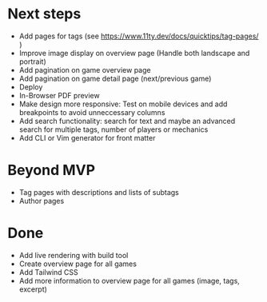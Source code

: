 # Next steps
- Add pages for tags (see https://www.11ty.dev/docs/quicktips/tag-pages/ )
- Improve image display on overview page (Handle both landscape and portrait)
- Add pagination on game overview page 
- Add pagination on game detail page (next/previous game)
- Deploy
- In-Browser PDF preview
- Make design more responsive: Test on mobile devices and add breakpoints
  to avoid unneccessary columns
- Add search functionality: search for text and maybe an advanced search
  for multiple tags, number of players or mechanics
- Add CLI or Vim generator for front matter

# Beyond MVP
- Tag pages with descriptions and lists of subtags
- Author pages
  
# Done

- Add live rendering with build tool
- Create overview page for all games
- Add Tailwind CSS
- Add more information to overview page for all games (image, tags,
  excerpt)
